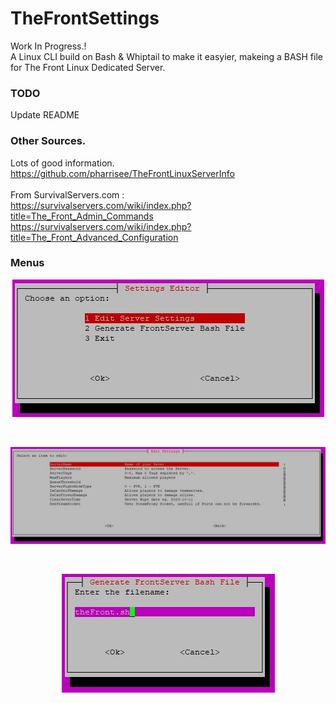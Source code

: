 # TheFrontSettings
Work In Progress.!\
A Linux CLI build on Bash & Whiptail to make it easyier, makeing a BASH file for The Front Linux Dedicated Server.
### TODO
Update README
### Other Sources.
Lots of good information. https://github.com/pharrisee/TheFrontLinuxServerInfo<br><br>
From SurvivalServers.com :<br>
https://survivalservers.com/wiki/index.php?title=The_Front_Admin_Commands<br>
https://survivalservers.com/wiki/index.php?title=The_Front_Advanced_Configuration<br>
### Menus
<p align="center">
 <img src="https://github.com/gjelsoe/TheFrontSettings/blob/main/images/main.jpg">
</p><br>
<p align="center">
 <img src="https://github.com/gjelsoe/TheFrontSettings/blob/main/images/edit.jpg">
</p><br>
<p align="center">
 <img src="https://github.com/gjelsoe/TheFrontSettings/blob/main/images/save.jpg">
</p><br>
